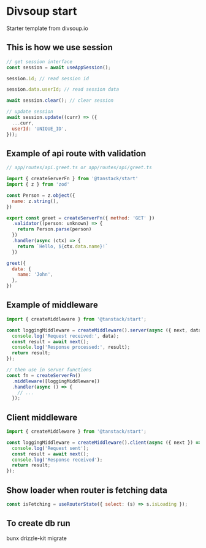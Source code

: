 # Divsoup start

Starter template from divsoup.io

## This is how we use session

```js
// get session interface
const session = await useAppSession();

session.id; // read session id

session.data.userId; // read session data

await session.clear(); // clear session

// update session
await session.update((curr) => ({
  ...curr,
  userId: 'UNIQUE_ID',
}));
```

## Example of api route with validation

```js
// app/routes/api.greet.ts or app/routes/api/greet.ts

import { createServerFn } from '@tanstack/start'
import { z } from 'zod'

const Person = z.object({
  name: z.string(),
})

export const greet = createServerFn({ method: 'GET' })
  .validator((person: unknown) => {
    return Person.parse(person)
  })
  .handler(async (ctx) => {
    return `Hello, ${ctx.data.name}!`
  })

greet({
  data: {
    name: 'John',
  },
})

```

## Example of middleware

```js
import { createMiddleware } from '@tanstack/start';

const loggingMiddleware = createMiddleware().server(async ({ next, data }) => {
  console.log('Request received:', data);
  const result = await next();
  console.log('Response processed:', result);
  return result;
});

// then use in server functions
const fn = createServerFn()
  .middleware([loggingMiddleware])
  .handler(async () => {
    // ...
  });
```

## Client middleware

```js
import { createMiddleware } from '@tanstack/start';

const loggingMiddleware = createMiddleware().client(async ({ next }) => {
  console.log('Request sent');
  const result = await next();
  console.log('Response received');
  return result;
});
```

## Show loader when router is fetching data

```js
const isFetching = useRouterState({ select: (s) => s.isLoading });
```

## To create db run

bunx drizzle-kit migrate
